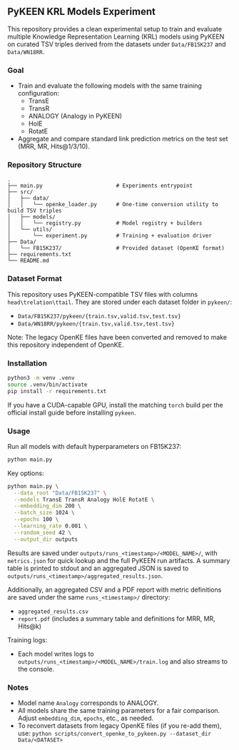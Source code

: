 ## PyKEEN KRL Models Experiment

This repository provides a clean experimental setup to train and evaluate multiple Knowledge Representation Learning (KRL) models using PyKEEN on curated TSV triples derived from the datasets under `Data/FB15K237` and `Data/WN18RR`.

### Goal
- Train and evaluate the following models with the same training configuration:
  - TransE
  - TransR
  - ANALOGY (Analogy in PyKEEN)
  - HolE
  - RotatE
- Aggregate and compare standard link prediction metrics on the test set (MRR, MR, Hits@1/3/10).

### Repository Structure
```
.
├── main.py                       # Experiments entrypoint
├── src/
│   ├── data/
│   │   └── openke_loader.py      # One-time conversion utility to build TSV triples
│   ├── models/
│   │   └── registry.py           # Model registry + builders
│   └── utils/
│       └── experiment.py         # Training + evaluation driver
├── Data/
│   └── FB15K237/                 # Provided dataset (OpenKE format)
├── requirements.txt
└── README.md
```

### Dataset Format
This repository uses PyKEEN-compatible TSV files with columns `head\trelation\ttail`. They are stored under each dataset folder in `pykeen/`:
- `Data/FB15K237/pykeen/{train.tsv,valid.tsv,test.tsv}`
- `Data/WN18RR/pykeen/{train.tsv,valid.tsv,test.tsv}`

Note: The legacy OpenKE files have been converted and removed to make this repository independent of OpenKE.

### Installation
```bash
python3 -m venv .venv
source .venv/bin/activate
pip install -r requirements.txt
```

If you have a CUDA-capable GPU, install the matching `torch` build per the official install guide before installing `pykeen`.

### Usage
Run all models with default hyperparameters on FB15K237:
```bash
python main.py
```

Key options:
```bash
python main.py \
  --data_root "Data/FB15K237" \
  --models TransE TransR Analogy HolE RotatE \
  --embedding_dim 200 \
  --batch_size 1024 \
  --epochs 100 \
  --learning_rate 0.001 \
  --random_seed 42 \
  --output_dir outputs
```

Results are saved under `outputs/runs_<timestamp>/<MODEL_NAME>/`, with `metrics.json` for quick lookup and the full PyKEEN run artifacts. A summary table is printed to stdout and an aggregated JSON is saved to `outputs/runs_<timestamp>/aggregated_results.json`.

Additionally, an aggregated CSV and a PDF report with metric definitions are saved under the same `runs_<timestamp>/` directory:
- `aggregated_results.csv`
- `report.pdf` (includes a summary table and definitions for MRR, MR, Hits@k)

Training logs:
- Each model writes logs to `outputs/runs_<timestamp>/<MODEL_NAME>/train.log` and also streams to the console.

### Notes
- Model name `Analogy` corresponds to ANALOGY.
- All models share the same training parameters for a fair comparison. Adjust `embedding_dim`, `epochs`, etc., as needed.
- To reconvert datasets from legacy OpenKE files (if you re-add them), use: `python scripts/convert_openke_to_pykeen.py --dataset_dir Data/<DATASET>`


